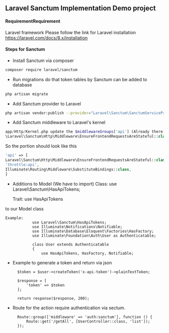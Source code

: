 ## **Laravel Sanctum Implementation Demo project**
#### RequirementRequirement
Laravel framework
Please follow the link for Laravel installation https://laravel.com/docs/8.x/installation
#### Steps for Sanctum

- Install Sanctum via composer
```bash
composer require laravel/sanctum
```
- Run migrations do that token tables by Sanctum can be added to database
```bash
php artisan migrate
```
- Add Sanctum provider to Laravel
```bash
php artisan vendor:publish --provider="Laravel\Sanctum\SanctumServiceProvider"
```
- Add Sanctum middleware to Laravel's kernel
```php
app/Http/Kernel.php update the $middlewareGroups['api'] (Already there) just add the following class
\Laravel\Sanctum\Http\Middleware\EnsureFrontendRequestsAreStateful::class
```
So the portion should look like this
```php
'api' => [
Laravel\Sanctum\Http\Middleware\EnsureFrontendRequestsAreStateful::class,
'throttle:api',
Illuminate\Routing\Middleware\SubstituteBindings::class,
]
```
- Additions to Model (We have to import)
     Class:
        use Laravel\Sanctum\HasApiTokens;
				
     Trait:
        use HasApiTokens
				
 to our Model class
        
	Example:
			    use Laravel\Sanctum\HasApiTokens;
				use Illuminate\Notifications\Notifiable;
				use Illuminate\Database\Eloquent\Factories\HasFactory;
				use Illuminate\Foundation\Auth\User as Authenticatable;

				class User extends Authenticatable
				{
					use HasApiTokens, HasFactory, Notifiable;
- Example to generate a token and return via json

		$token = $user->createToken('x-api-token')->plainTextToken;

        $response = [
            'token' => $token
        ];

        return response($response, 200);
		
- Route for the action require authentication via sectum.

		Route::group(['middleware' => 'auth:sanctum'], function () {
			Route::get('/getAll', [UserController::class, 'list']);
		});
